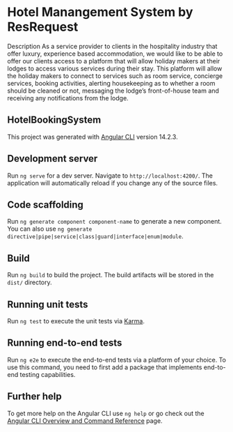 # Hotel Manangement System by ResRequest

Description
As a service provider to clients in the hospitality industry that offer luxury, experience based
accommodation, we would like to be able to offer our clients access to a platform that will
allow holiday makers at their lodges to access various services during their stay.
This platform will allow the holiday makers to connect to services such as room service,
concierge services, booking activities, alerting housekeeping as to whether a room should be
cleaned or not, messaging the lodge’s front-of-house team and receiving any notifications
from the lodge.

## HotelBookingSystem

This project was generated with [Angular CLI](https://github.com/angular/angular-cli) version 14.2.3.

## Development server

Run `ng serve` for a dev server. Navigate to `http://localhost:4200/`. The application will automatically reload if you change any of the source files.

## Code scaffolding

Run `ng generate component component-name` to generate a new component. You can also use `ng generate directive|pipe|service|class|guard|interface|enum|module`.

## Build

Run `ng build` to build the project. The build artifacts will be stored in the `dist/` directory.

## Running unit tests

Run `ng test` to execute the unit tests via [Karma](https://karma-runner.github.io).

## Running end-to-end tests

Run `ng e2e` to execute the end-to-end tests via a platform of your choice. To use this command, you need to first add a package that implements end-to-end testing capabilities.

## Further help

To get more help on the Angular CLI use `ng help` or go check out the [Angular CLI Overview and Command Reference](https://angular.io/cli) page.

